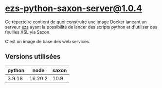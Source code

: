# ezs-python-saxon-server@1.0.4

Ce répertoire contient de quoi construire une image Docker lançant un serveur
[ezs](https://github.com/Inist-CNRS/ezs) ayant la possibilité de lancer des
scripts python et d'utiliser des feuilles XSL via Saxon.

C'est un image de base des web services.

## Versions utilisées

| python | node    | saxon |
| ------ | ------- | ----- |
| 3.9.18 | 16.20.2 | 10.9  |
